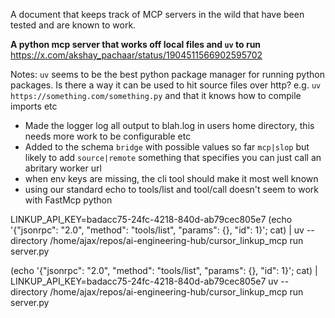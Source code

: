 A document that keeps track of MCP servers in the wild that have been tested and are known to work.

**A python mcp server that works off local files and `uv` to run**
https://x.com/akshay_pachaar/status/1904511566902595702

Notes: `uv` seems to be the best python package manager for running python packages.
Is there a way it can be used to hit source files over http?
e.g. `uv https://something.com/something.py` and that it knows how to compile imports etc

- Made the logger log all output to blah.log in users home directory, this needs more work to be configurable etc
- Added to the schema `bridge` with possible values so far `mcp|slop` but likely to add `source|remote` something that specifies you can just call an abritary worker url
- when env keys are missing, the cli tool should make it most well known
- using our standard echo to tools/list and tool/call doesn't seem to work with FastMcp python

LINKUP_API_KEY=badacc75-24fc-4218-840d-ab79cec805e7 (echo '{"jsonrpc": "2.0", "method": "tools/list", "params": {}, "id": 1}'; cat) | uv --directory /home/ajax/repos/ai-engineering-hub/cursor_linkup_mcp run server.py

(echo '{"jsonrpc": "2.0", "method": "tools/list", "params": {}, "id": 1}'; cat) | LINKUP_API_KEY=badacc75-24fc-4218-840d-ab79cec805e7 uv --directory /home/ajax/repos/ai-engineering-hub/cursor_linkup_mcp run server.py
